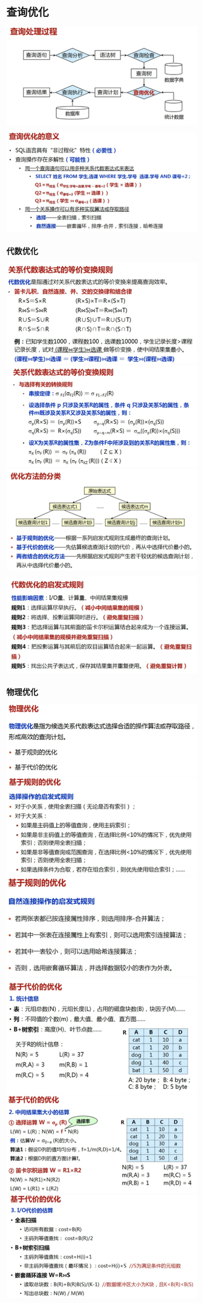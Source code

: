 # 查询优化

![](2020-06-09-10-36-43.png)

![](2020-06-09-10-37-28.png)

## 代数优化

![](2020-06-09-10-38-15.png)
![](2020-06-09-10-43-43.png)
![](2020-06-09-10-39-56.png)

![](2020-06-09-10-40-10.png)

## 物理优化

![](2020-06-09-10-46-22.png)
![](2020-06-09-10-46-38.png)
![](2020-06-09-10-46-47.png)
![](2020-06-09-10-47-04.png)
![](2020-06-09-10-47-18.png)
![](2020-06-09-10-47-32.png)
